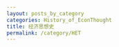 ```yaml
---
layout: posts_by_category
categories: History_of_EconThought
title: 经济思想史
permalink: /category/HET
---
```

